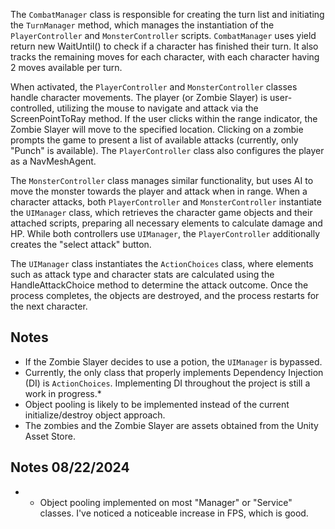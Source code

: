 The `CombatManager` class is responsible for creating the turn list and initiating the `TurnManager` method, which manages the instantiation of the `PlayerController` and `MonsterController` scripts. `CombatManager` uses yield return new WaitUntil() to check if a character has finished their turn. It also tracks the remaining moves for each character, with each character having 2 moves available per turn.

When activated, the `PlayerController` and `MonsterController` classes handle character movements. The player (or Zombie Slayer) is user-controlled, utilizing the mouse to navigate and attack via the ScreenPointToRay method. If the user clicks within the range indicator, the Zombie Slayer will move to the specified location. Clicking on a zombie prompts the game to present a list of available attacks (currently, only "Punch" is available). The `PlayerController` class also configures the player as a NavMeshAgent.

The `MonsterController` class manages similar functionality, but uses AI to move the monster towards the player and attack when in range. When a character attacks, both `PlayerController` and `MonsterController` instantiate the `UIManager` class, which retrieves the character game objects and their attached scripts, preparing all necessary elements to calculate damage and HP. While both controllers use `UIManager`, the `PlayerController` additionally creates the "select attack" button.

The `UIManager` class instantiates the `ActionChoices` class, where elements such as attack type and character stats are calculated using the HandleAttackChoice method to determine the attack outcome. Once the process completes, the objects are destroyed, and the process restarts for the next character.

## Notes

- If the Zombie Slayer decides to use a potion, the `UIManager` is bypassed.
- Currently, the only class that properly implements Dependency Injection (DI) is `ActionChoices`. Implementing DI throughout the project is still a work in progress.*
- Object pooling is likely to be implemented instead of the current initialize/destroy object approach.
- The zombies and the Zombie Slayer are assets obtained from the Unity Asset Store.

## Notes 08/22/2024

- * Object pooling implemented on most "Manager" or "Service" classes. I've noticed a noticeable increase in FPS, which is good.
